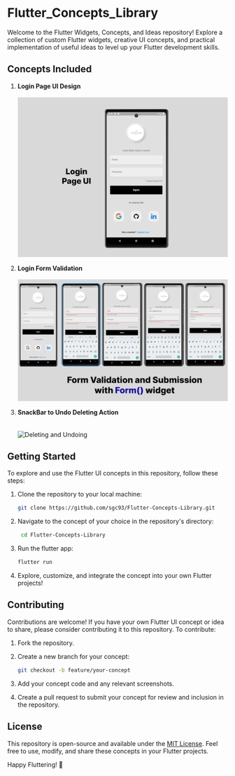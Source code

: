 # Flutter_Concepts_Library

Welcome to the Flutter Widgets, Concepts, and Ideas repository! Explore a collection of custom Flutter widgets, creative UI concepts, and practical implementation of useful ideas to level up your Flutter development skills.

## Concepts Included

1. **Login Page UI Design** <br><br>
  ![Login Page UI](https://github.com/sgc93/Flutter-Concepts-Library/blob/main/assets/screenshots/editedLoginPage.png) <br>

2. **Login Form Validation** <br><br>
  ![Form validation](https://github.com/sgc93/Flutter-Concepts-Library/blob/main/assets/screenshots/form_validation.png) <br>

3. **SnackBar to Undo Deleting Action** <br><br><br>
  ![Deleting and Undoing](https://github.com/sgc93/Flutter-Concepts-Library/blob/main/assets/screenshots/snackbar_widget.gif) <br>



## Getting Started

To explore and use the Flutter UI concepts in this repository, follow these steps:

1. Clone the repository to your local machine:

   ```bash
   git clone https://github.com/sgc93/Flutter-Concepts-Library.git
   ```

2. Navigate to the concept of your choice in the repository's directory:

   ```bash
    cd Flutter-Concepts-Library
   ```

3. Run the flutter app:

   ```bash
   flutter run
   ```

4. Explore, customize, and integrate the concept into your own Flutter projects!

## Contributing

Contributions are welcome! If you have your own Flutter UI concept or idea to share, please consider contributing it to this repository. To contribute:

1.  Fork the repository.
2.  Create a new branch for your concept:

    ```bash
    git checkout -b feature/your-concept
    ```

3.  Add your concept code and any relevant screenshots.
4.  Create a pull request to submit your concept for review and inclusion in the repository.

## License

This repository is open-source and available under the [MIT License](https://github.com/sgc93/Flutter-Concepts-Library/blob/main/LICENSE). Feel free to use, modify, and share these concepts in your Flutter projects.

Happy Fluttering! 🚀
